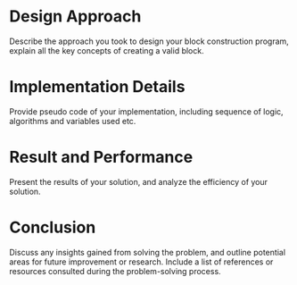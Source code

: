 # Design Approach

Describe the approach you took to design your block construction program, explain all the key concepts of creating a valid block.




# Implementation Details

Provide pseudo code of your implementation, including sequence of logic, algorithms and variables used etc.


# Result and Performance
Present the results of your solution, and analyze the efficiency of your solution.


# Conclusion
Discuss any insights gained from solving the problem, and outline potential areas for future improvement or research. Include a list of references or resources consulted during the problem-solving process.